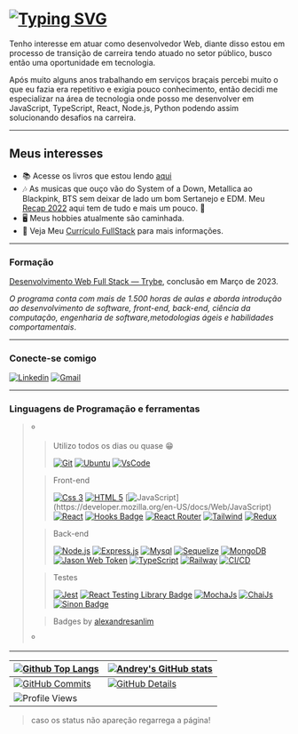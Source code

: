 # [![Typing SVG](https://readme-typing-svg.demolab.com?font=Indie+Flower&size=40&pause=1000&color=037B7B&background=FFFFFF00&vCenter=true&width=700&height=60&lines=%F0%9F%91%8B+Andrey+aqui+sou+Desenvolvedor+Web)](https://git.io/typing-svg)

Tenho interesse em atuar como desenvolvedor Web, diante disso estou em processo de transição de carreira tendo atuado no setor público, busco então uma oportunidade em tecnologia.

Após muito alguns anos trabalhando em serviços braçais percebi muito o que eu fazia era repetitivo e exigia pouco conhecimento, então decidi me especializar na área de tecnologia onde posso me desenvolver em JavaScript, TypeScript, React, Node.js, Python podendo assim solucionando desafios na carreira.

---

## Meus interesses

- :books: Acesse os livros que estou lendo [aqui](https://www.skoob.com.br/usuario/9674399)
- :notes: As musicas que ouço vão do System of a Down, Metallica ao Blackpink, BTS sem deixar de lado um bom Sertanejo e EDM.
 Meu [Recap 2022](https://music.youtube.com/playlist?list=LRYRuYKS84_mqoO9LG6h3jH4gtZKsd1L_lB6E&feature=share) aqui tem de tudo e mais um pouco. :star_struck:
- :desktop_computer: Meus hobbies atualmente são caminhada.
- :page_with_curl: Veja Meu [Currículo FullStack](https://www.canva.com/design/DAFeBJke-Mk/nyhFu-fQATEZE5RpBj7CRg/view?website#4) para mais informações.

---

### Formação

[Desenvolvimento Web Full Stack — Trybe](https://www.betrybe.com/), conclusão em Março de 2023.

*O programa conta com mais de 1.500 horas de aulas e aborda introdução ao desenvolvimento de software, front-end, back-end, ciência da computação, engenharia de software,metodologias ágeis e habilidades comportamentais*.

---

### Conecte-se comigo

[![Linkedin](https://img.shields.io/badge/-LinkedIn-%230077B5?style=for-the-badge&logo=linkedin&logoColor=white)](https://www.linkedin.com/in/andreyrv/)
[![Gmail](https://img.shields.io/badge/Gmail-D14836?style=for-the-badge&logo=gmail&logoColor=white)](mailto:cortaesai@gmail.com "cortaesai@gmail.com")

---

<!-- 
  # Modelo para imagem com link
  [![Foo]()]()
-->
### Linguagens de Programação e ferramentas

>º
>> Utilizo todos os dias ou quase :grin:
>>
>> [![Git](https://img.shields.io/badge/GIT-E44C30?style=for-the-badge&logo=git&logoColor=white)](https://git-scm.com/)
>> [![Ubuntu](https://img.shields.io/badge/Ubuntu-E95420?style=for-the-badge&logo=ubuntu&logoColor=white)](https://ubuntu.com/)
>> [![VsCode](https://img.shields.io/badge/VSCode-0078D4?style=for-the-badge&logo=visual%20studio%20code&logoColor=white)](https://code.visualstudio.com/)
>
>> Front-end
>>
>> [![Css 3](https://img.shields.io/badge/CSS3-1572B6?style=for-the-badge&logo=css3&logoColor=white)](https://developer.mozilla.org/en-US/docs/Web/CSS)
>> [![HTML 5](https://img.shields.io/badge/HTML5-E34F26?style=for-the-badge&logo=html5&logoColor=white)](https://developer.mozilla.org/en-US/docs/Web/HTML)
>> [![JavaScript](https://img.shields.io/badge/JavaScript-323330?style=for-the-badge&logo=javascript&logoColor=F7DF1E")](https://developer.mozilla.org/en-US/docs/Web/JavaScript)
>> [![React](https://img.shields.io/badge/React-20232A?style=for-the-badge&logo=react&logoColor=61DAFB)](https://reactjs.org/)
>> [![Hooks Badge](https://img.shields.io/badge/-Hooks-%2320232a.svg?style=for-the-badge&logo=React&logoColor=%2361DAFB)](https://reactjs.org/docs/hooks-intro.html)
>> [![React Router](https://img.shields.io/badge/React_Router-CA4245?style=for-the-badge&logo=react-router&logoColor=white)](https://reactrouter.com/en/main)
>> [![Tailwind](https://img.shields.io/badge/Tailwind_CSS-38B2AC?style=for-the-badge&logo=tailwind-css&logoColor=white)](https://tailwindcss.com/)
>> [![Redux](https://img.shields.io/badge/Redux-593D88?style=for-the-badge&logo=redux&logoColor=white)](https://redux.js.org)
>
>> Back-end
>>
>> [![Node.js](https://img.shields.io/badge/Node.js-339933?style=for-the-badge&logo=nodedotjs&logoColor=white)](https://nodejs.org)
>> [![Express.js](https://img.shields.io/badge/Express.js-000000?style=for-the-badge&logo=express&logoColor=white)](https://expressjs.com)
>> [![Mysql](https://img.shields.io/badge/MySQL-005C84?style=for-the-badge&logo=mysql&logoColor=white)](https://www.mysql.com/)
>> [![Sequelize](https://img.shields.io/badge/Sequelize-52B0E7?style=for-the-badge&logo=Sequelize&logoColor=white)](https://sequelize.org/)
>> [![MongoDB](https://img.shields.io/badge/MongoDB-4EA94B?style=for-the-badge&logo=mongodb&logoColor=white)](https://www.mongodb.com/)
>> [![Jason Web Token](https://img.shields.io/badge/JWT-000000?style=for-the-badge&logo=JSON%20web%20tokens&logoColor=white)](https://jwt.io/)
>> [![TypeScript](https://img.shields.io/badge/TypeScript-007ACC?style=for-the-badge&logo=typescript&logoColor=white)](https://www.typescriptlang.org/pt/)
>> [![Railway](https://img.shields.io/badge/Railway-131415?style=for-the-badge&logo=railway&logoColor=white)](https://railway.app/)
>> [![CI/CD](https://img.shields.io/badge/GitHub_Actions-2088FF?style=for-the-badge&logo=github-actions&logoColor=white)](https://docs.github.com/pt/actions)
>
>> Testes
>>
>> [![Jest](https://img.shields.io/badge/Jest-C21325?style=for-the-badge&logo=jest&logoColor=white)](https://jestjs.io)
>> [![React Testing Library Badge](https://img.shields.io/badge/-RTL-%2320232a.svg?style=for-the-badge&logo=react&logoColor=%2361DAFB)](https://testing-library.com/docs/react-testing-library/intro/)
>> [![MochaJs](https://img.shields.io/badge/Mocha-8D6748?style=for-the-badge&logo=Mocha&logoColor=white)](https://mochajs.org)
>> [![ChaiJs](https://img.shields.io/badge/chai-A30701?style=for-the-badge&logo=chai&logoColor=white)](https://www.chaijs.com/)
>> [![Sinon Badge](https://img.shields.io/badge/sinon.js-323330?style=for-the-badge&logo=sinon)](https://sinonjs.org/)
>
>> Badges by [alexandresanlim](https://github.com/alexandresanlim/Badges4-README.md-Profile#-database- "Click Me")
>
>º

---

| [![Github Top Langs](https://github-readme-stats.vercel.app/api/top-langs/?username=Andreyrvs&layout=compact&theme=dracula&hide_border=True&line_height=20&PAT_1)](https://github.com/anuraghazra/github-readme-stats) | [![Andrey's GitHub stats](https://github-readme-stats.vercel.app/api?username=Andreyrvs&layout=compact&theme=dracula&show_icons=true&hide_border=True&line_height=20&PAT_1)](https://github.com/anuraghazra/github-readme-stats) |
| ----------- | ----------- |
| [![GitHub Commits](http://github-profile-summary-cards.vercel.app/api/cards/productive-time?username=Andreyrvs&theme=dracula&utcOffset=-3)](https://github.com/vn7n24fzkq/github-profile-summary-cards) | [![GitHub Details](http://github-profile-summary-cards.vercel.app/api/cards/profile-details?username=Andreyrvs&theme=dracula)](https://github.com/vn7n24fzkq/github-profile-summary-cards) |
| ![Profile Views](https://komarev.com/ghpvc/?username=Andreyrvs&style=for-the-badge&color=037B7B) |
<!-- Readme stats by [anuraghazra](https://github.com/anuraghazra/github-readme-stats ":grin:") -->

> caso os status não apareção regarrega a página!
